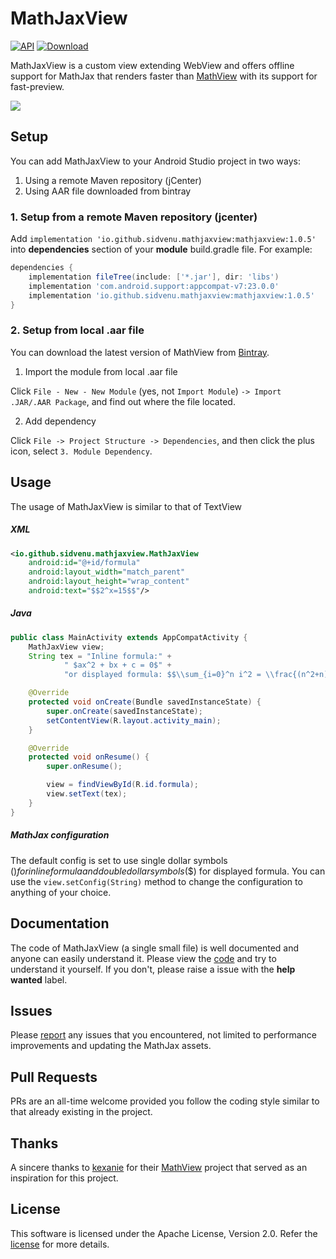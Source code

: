 # MathJaxView
[![API](https://img.shields.io/badge/API-15%2B-brightgreen.svg?style=flat)](https://android-arsenal.com/api?level=15)
[![Download](https://api.bintray.com/packages/sidvenu/maven/MathJaxView/images/download.svg)](https://bintray.com/sidvenu/maven/MathJaxView/_latestVersion)

MathJaxView is a custom view extending WebView and offers offline support for MathJax that renders faster than
[MathView] with its support for fast-preview.

<img src="https://github.com/sidvenu/MathJaxView/blob/master/screenshots/screenshot.gif">

## Setup
You can add MathJaxView to your Android Studio project in two ways:
1. Using a remote Maven repository (jCenter)
1. Using AAR file downloaded from bintray
### 1. Setup from a remote Maven repository (jcenter)

Add `implementation 'io.github.sidvenu.mathjaxview:mathjaxview:1.0.5'` into **dependencies** section of your **module** build.gradle file. For example:

```groovy
dependencies {
    implementation fileTree(include: ['*.jar'], dir: 'libs')
    implementation 'com.android.support:appcompat-v7:23.0.0'
    implementation 'io.github.sidvenu.mathjaxview:mathjaxview:1.0.5'
}
```

### 2. Setup from local .aar file

You can download the latest version of MathView from [Bintray].

1) Import the module from local .aar file

Click `File - New - New Module` (yes, not `Import Module`) `-> Import .JAR/.AAR Package`, and find out where the file located.

2) Add dependency

Click `File -> Project Structure -> Dependencies`, and then click the plus icon, select `3. Module Dependency`.

## Usage
The usage of MathJaxView is similar to that of TextView

##### XML
```xml
<io.github.sidvenu.mathjaxview.MathJaxView
    android:id="@+id/formula"
    android:layout_width="match_parent"
    android:layout_height="wrap_content"
    android:text="$$2^x=15$$"/>
```

##### Java
```java
public class MainActivity extends AppCompatActivity {
    MathJaxView view;
    String tex = "Inline formula:" +
            " $ax^2 + bx + c = 0$" +
            "or displayed formula: $$\\sum_{i=0}^n i^2 = \\frac{(n^2+n)(2n+1)}{6}$$";

    @Override
    protected void onCreate(Bundle savedInstanceState) {
        super.onCreate(savedInstanceState);
        setContentView(R.layout.activity_main);
    }

    @Override
    protected void onResume() {
        super.onResume();

        view = findViewById(R.id.formula);
        view.setText(tex);
    }
}
```

##### MathJax configuration
The default config is set to use single dollar symbols ($) for inline formula and double dollar symbols ($$) for
displayed formula. You can use the `view.setConfig(String)` method to change the configuration to anything of your
choice.

## Documentation
The code of MathJaxView (a single small file) is well documented and anyone can easily understand it.
Please view the [code]
and try to understand it yourself. If you don't, please raise a issue with the **help wanted** label.

## Issues
Please [report] any issues that you encountered, not limited to performance improvements and
updating the MathJax assets.

## Pull Requests
PRs are an all-time welcome provided you follow the coding style similar to that already existing in the project.

## Thanks
A sincere thanks to [kexanie] for their [MathView] project
that served as an inspiration for this project.

## License
This software is licensed under the Apache License, Version 2.0. Refer the [license] for more details.

[MathView]: https://github.com/kexanie/MathView
[Bintray]: https://bintray.com/sidvenu/maven/MathJaxView/_latestVersion
[code]: https://github.com/sidvenu/MathJaxView/blob/master/mathjaxview/src/main/java/io/github/sidvenu/mathjaxview/MathJaxView.java
[report]: https://github.com/sidvenu/MathJaxView/issues
[kexanie]: https://github.com/kexanie
[license]: https://github.com/sidvenu/MathJaxView/blob/master/LICENSE.md